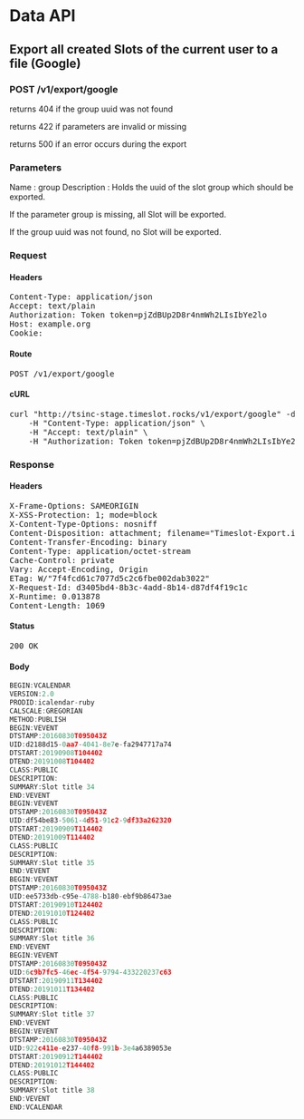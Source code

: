# Data API

## Export all created Slots of the current user to a file (Google)

### POST /v1/export/google

returns 404 if the group uuid was not found

returns 422 if parameters are invalid or missing

returns 500 if an error occurs during the export

### Parameters

Name : group
Description : Holds the uuid of the slot group which should be exported.

If the parameter group is missing, all Slot will be exported.

If the group uuid was not found, no Slot will be exported.

### Request

#### Headers

<pre>Content-Type: application/json
Accept: text/plain
Authorization: Token token=pjZdBUp2D8r4nmWh2LIsIbYe2lo
Host: example.org
Cookie: </pre>

#### Route

<pre>POST /v1/export/google</pre>

#### cURL

<pre class="request">curl &quot;http://tsinc-stage.timeslot.rocks/v1/export/google&quot; -d &#39;&#39; -X POST \
	-H &quot;Content-Type: application/json&quot; \
	-H &quot;Accept: text/plain&quot; \
	-H &quot;Authorization: Token token=pjZdBUp2D8r4nmWh2LIsIbYe2lo&quot;</pre>

### Response

#### Headers

<pre>X-Frame-Options: SAMEORIGIN
X-XSS-Protection: 1; mode=block
X-Content-Type-Options: nosniff
Content-Disposition: attachment; filename=&quot;Timeslot-Export.ical&quot;
Content-Transfer-Encoding: binary
Content-Type: application/octet-stream
Cache-Control: private
Vary: Accept-Encoding, Origin
ETag: W/&quot;7f4fcd61c7077d5c2c6fbe002dab3022&quot;
X-Request-Id: d3405bd4-8b3c-4add-8b14-d87df4f19c1c
X-Runtime: 0.013878
Content-Length: 1069</pre>

#### Status

<pre>200 OK</pre>

#### Body

```javascript
BEGIN:VCALENDAR
VERSION:2.0
PRODID:icalendar-ruby
CALSCALE:GREGORIAN
METHOD:PUBLISH
BEGIN:VEVENT
DTSTAMP:20160830T095043Z
UID:d2188d15-0aa7-4041-8e7e-fa2947717a74
DTSTART:20190908T104402
DTEND:20191008T104402
CLASS:PUBLIC
DESCRIPTION:
SUMMARY:Slot title 34
END:VEVENT
BEGIN:VEVENT
DTSTAMP:20160830T095043Z
UID:df54be83-5061-4d51-91c2-9df33a262320
DTSTART:20190909T114402
DTEND:20191009T114402
CLASS:PUBLIC
DESCRIPTION:
SUMMARY:Slot title 35
END:VEVENT
BEGIN:VEVENT
DTSTAMP:20160830T095043Z
UID:ee5733db-c95e-4788-b180-ebf9b86473ae
DTSTART:20190910T124402
DTEND:20191010T124402
CLASS:PUBLIC
DESCRIPTION:
SUMMARY:Slot title 36
END:VEVENT
BEGIN:VEVENT
DTSTAMP:20160830T095043Z
UID:6c9b7fc5-46ec-4f54-9794-433220237c63
DTSTART:20190911T134402
DTEND:20191011T134402
CLASS:PUBLIC
DESCRIPTION:
SUMMARY:Slot title 37
END:VEVENT
BEGIN:VEVENT
DTSTAMP:20160830T095043Z
UID:922c411e-e237-40f8-991b-3e4a6389053e
DTSTART:20190912T144402
DTEND:20191012T144402
CLASS:PUBLIC
DESCRIPTION:
SUMMARY:Slot title 38
END:VEVENT
END:VCALENDAR

```
